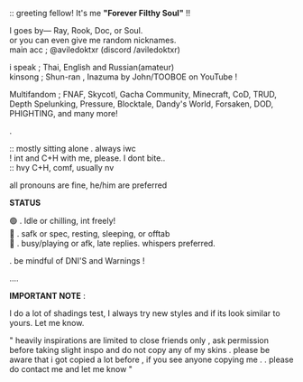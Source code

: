:: greeting fellow! It's me **"Forever Filthy Soul"** !!


I goes by— Ray, Rook, Doc, or Soul.    
or you can even give me random nicknames.     
main acc ; @aviledoktxr (discord /aviledoktxr)      

i speak ; Thai, English and Russian(amateur)   
kinsong ; Shun-ran , Inazuma by John/TOOBOE on YouTube !    

Multifandom ; FNAF, Skycotl, Gacha Community, Minecraft, CoD, TRUD, Depth Spelunking, Pressure, Blocktale, Dandy's World, Forsaken, DOD, PHIGHTING, and many more!

.

:: mostly sitting alone . always iwc    
! int and C+H with me, please. I dont bite..   
:: hvy C+H, comf, usually nv

all pronouns are fine, he/him are preferred


**STATUS**

🟢 . Idle or chilling, int freely!     
🌙 . safk or spec, resting, sleeping, or offtab      
🚫 . busy/playing or afk, late replies. whispers preferred.    



. be mindful of DNI'S and Warnings !


....


**IMPORTANT NOTE** :


I do a lot of shadings test, I always try new styles and if its look similar to yours. Let me know.



" heavily inspirations are limited to close friends only , ask permission before taking slight inspo and do not copy any of my skins . please be aware that i got copied a lot before , if you see anyone copying me . . please do contact me and let me know "
